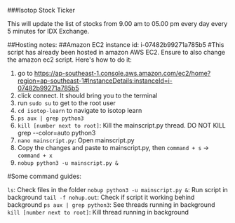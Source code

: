 ###Isotop Stock Ticker

This will update the list of stocks from 9.00 am to 05.00 pm every day every 5 minutes for IDX Exchange.

##Hosting notes:
##Amazon EC2 instance id: i-07482b99271a785b5
#This script has already been hosted in amazon AWS EC2. Ensure to also change the amazon ec2 script. Here's how to do it:
1. go to https://ap-southeast-1.console.aws.amazon.com/ec2/home?region=ap-southeast-1#InstanceDetails:instanceId=i-07482b99271a785b5
2. click connect. It should bring you to the terminal
3. run ```sudo su``` to get to the root user
4. ```cd isotop-learn``` to navigate to isotop learn
5. ```ps aux | grep python3```
6. ```kill [number next to root]```: Kill the mainscript.py thread. DO NOT KILL grep --color=auto python3
7. ```nano mainscript.py```: Open mainscript.py
8. Copy the changes and paste to mainscript.py, then ```command + s``` -> ```command + x```
9. ```nobup python3 -u mainscript.py &```

#Some command guides:

```ls```: Check files in the folder
```nobup python3 -u mainscript.py &```: Run script in background
```tail -f nohup.out```: Check if script it working behind background
```ps aux | grep python3```: See threads running in background
```kill [number next to root]```: Kill thread running in background

